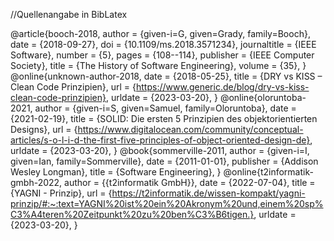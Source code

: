//Quellenangabe in BibLatex

@article{booch-2018,
	author = {given-i=G, given=Grady, family=Booch},
	date = {2018-09-27},
	doi = {10.1109/ms.2018.3571234},
	journaltitle = {IEEE Software},
	number = {5},
	pages = {108--114},
	publisher = {IEEE Computer Society},
	title = {The History of Software Engineering},
	volume = {35},
}
@online{unknown-author-2018,
	date = {2018-05-25},
	title = {DRY vs KISS – Clean Code Prinzipien},
	url = {https://www.generic.de/blog/dry-vs-kiss-clean-code-prinzipien},
	urldate = {2023-03-20},
}
@online{oloruntoba-2021,
	author = {given-i=S, given=Samuel, family=Oloruntoba},
	date = {2021-02-19},
	title = {SOLID: Die ersten 5 Prinzipien des objektorientierten Designs},
	url = {https://www.digitalocean.com/community/conceptual-articles/s-o-l-i-d-the-first-five-principles-of-object-oriented-design-de},
	urldate = {2023-03-20},
}
@book{sommerville-2011,
	author = {given-i=I, given=Ian, family=Sommerville},
	date = {2011-01-01},
	publisher = {Addison Wesley Longman},
	title = {Software Engineering},
}
@online{t2informatik-gmbh-2022,
	author = {{t2informatik GmbH}},
	date = {2022-07-04},
	title = {YAGNI - Prinzip},
	url = {https://t2informatik.de/wissen-kompakt/yagni-prinzip/#:~:text=YAGNI%20ist%20ein%20Akronym%20und,einem%20sp%C3%A4teren%20Zeitpunkt%20zu%20ben%C3%B6tigen.},
	urldate = {2023-03-20},
}
